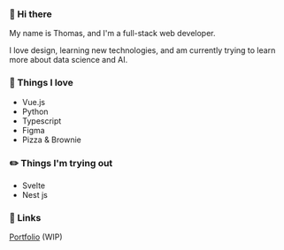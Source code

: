 ### 👋 Hi there 
My name is Thomas, and I'm a full-stack web developer.

I love design, learning new technologies, and am currently trying to learn more about data science and AI.

### :tada: Things I love 

- Vue.js
- Python
- Typescript
- Figma
- Pizza & Brownie

### :pencil2: Things I'm trying out 

- Svelte
- Nest js

### :link: Links 

[Portfolio](http://www.glyde.com.br) (WIP)
